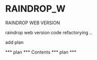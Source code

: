 # RAINDROP_W
RAINDROP WEB VERSION

raindrop web version code refactorying ..

add plan

*** plan ***
Contents
*** plan ***
